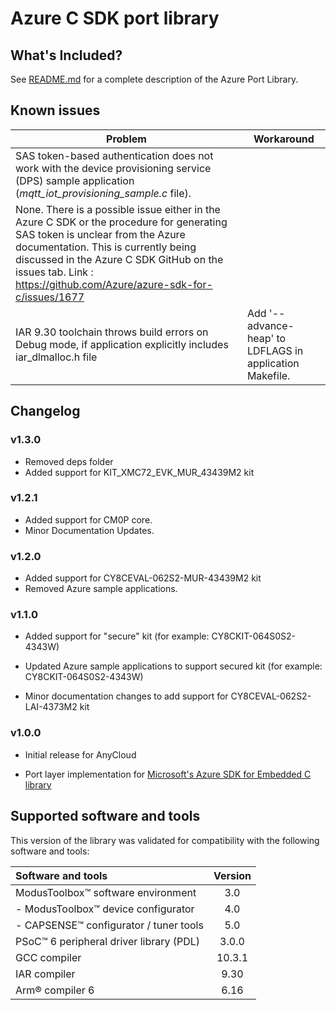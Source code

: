 # Azure C SDK port library

## What's Included?

See [README.md](./README.md) for a complete description of the Azure Port Library.

## Known issues
| Problem | Workaround |
| ------- | ---------- |
| SAS token-based authentication does not work with the device provisioning service (DPS) sample application (*mqtt_iot_provisioning_sample.c* file). |
None. There is a possible issue either in the Azure C SDK or the procedure for generating SAS token is unclear from the Azure documentation. This is currently being discussed in the Azure C SDK GitHub on the issues tab. Link : https://github.com/Azure/azure-sdk-for-c/issues/1677 |
| IAR 9.30 toolchain throws build errors on Debug mode, if application explicitly includes iar_dlmalloc.h file | Add '--advance-heap' to LDFLAGS in application Makefile. |

## Changelog

### v1.3.0

- Removed deps folder
- Added support for KIT_XMC72_EVK_MUR_43439M2 kit

### v1.2.1

- Added support for CM0P core.
- Minor Documentation Updates.

### v1.2.0

- Added support for CY8CEVAL-062S2-MUR-43439M2 kit
- Removed Azure sample applications.

### v1.1.0

- Added support for "secure" kit (for example: CY8CKIT-064S0S2-4343W)

- Updated Azure sample applications to support secured kit (for example: CY8CKIT-064S0S2-4343W)

- Minor documentation changes to add support for CY8CEVAL-062S2-LAI-4373M2 kit

### v1.0.0

- Initial release for AnyCloud

* Port layer implementation for [Microsoft's Azure SDK for Embedded C library](https://github.com/Azure/azure-sdk-for-c/releases/tag/1.1.0)


## Supported software and tools

This version of the library was validated for compatibility with the following software and tools:

| Software and tools                                      | Version |
| :---                                                    | :----:  |
| ModusToolbox&trade; software environment                | 3.0     |
| - ModusToolbox&trade; device configurator               | 4.0     |
| - CAPSENSE&trade; configurator / tuner tools            | 5.0     |
| PSoC&trade; 6 peripheral driver library (PDL)           | 3.0.0   |
| GCC compiler                                            | 10.3.1  |
| IAR compiler                                            | 9.30   |
| Arm&reg; compiler 6                                     | 6.16    |

